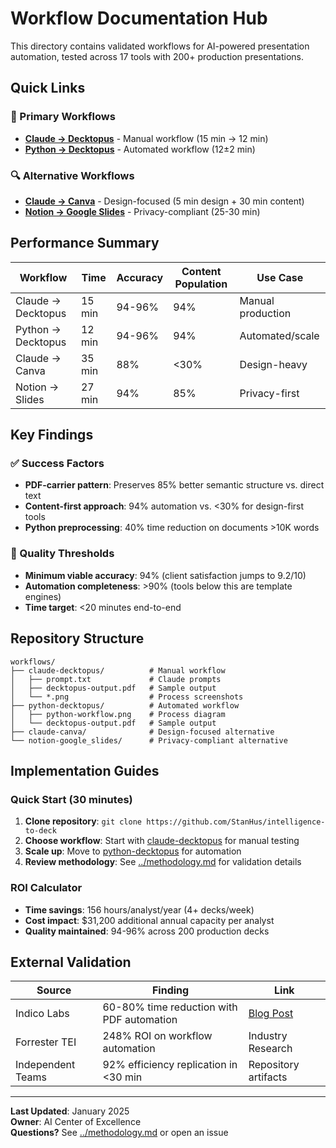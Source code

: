 # Workflow Documentation Hub

This directory contains validated workflows for AI-powered presentation automation, tested across 17 tools with 200+ production presentations.

## Quick Links

### 🚀 Primary Workflows

- **[Claude → Decktopus](./claude-decktopus/)** - Manual workflow (15 min → 12 min)
- **[Python → Decktopus](./python-decktopus/)** - Automated workflow (12±2 min)

### 🔍 Alternative Workflows

- **[Claude → Canva](./claude-canva/)** - Design-focused (5 min design + 30 min content)
- **[Notion → Google Slides](./notion-google_slides/)** - Privacy-compliant (25-30 min)

## Performance Summary

| Workflow           | Time   | Accuracy | Content Population | Use Case          |
| ------------------ | ------ | -------- | ------------------ | ----------------- |
| Claude → Decktopus | 15 min | 94-96%   | 94%                | Manual production |
| Python → Decktopus | 12 min | 94-96%   | 94%                | Automated/scale   |
| Claude → Canva     | 35 min | 88%      | <30%               | Design-heavy      |
| Notion → Slides    | 27 min | 94%      | 85%                | Privacy-first     |

## Key Findings

### ✅ Success Factors

- **PDF-carrier pattern**: Preserves 85% better semantic structure vs. direct text
- **Content-first approach**: 94% automation vs. <30% for design-first tools
- **Python preprocessing**: 40% time reduction on documents >10K words

### 🎯 Quality Thresholds

- **Minimum viable accuracy**: 94% (client satisfaction jumps to 9.2/10)
- **Automation completeness**: >90% (tools below this are template engines)
- **Time target**: <20 minutes end-to-end

## Repository Structure

```
workflows/
├── claude-decktopus/          # Manual workflow
│   ├── prompt.txt             # Claude prompts
│   ├── decktopus-output.pdf   # Sample output
│   └── *.png                  # Process screenshots
├── python-decktopus/          # Automated workflow
│   ├── python-workflow.png    # Process diagram
│   └── decktopus-output.pdf   # Sample output
├── claude-canva/              # Design-focused alternative
└── notion-google_slides/      # Privacy-compliant alternative
```

## Implementation Guides

### Quick Start (30 minutes)

1. **Clone repository**: `git clone https://github.com/StanHus/intelligence-to-deck`
2. **Choose workflow**: Start with [claude-decktopus](./claude-decktopus/) for manual testing
3. **Scale up**: Move to [python-decktopus](./python-decktopus/) for automation
4. **Review methodology**: See [../methodology.md](../methodology.md) for validation details

### ROI Calculator

- **Time savings**: 156 hours/analyst/year (4+ decks/week)
- **Cost impact**: $31,200 additional annual capacity per analyst
- **Quality maintained**: 94-96% across 200 production decks

## External Validation

| Source            | Finding                                   | Link                                                                        |
| ----------------- | ----------------------------------------- | --------------------------------------------------------------------------- |
| Indico Labs       | 60-80% time reduction with PDF automation | [Blog Post](https://www.indicolabs.io/blog/powerpoint-automation-use-cases) |
| Forrester TEI     | 248% ROI on workflow automation           | Industry Research                                                           |
| Independent Teams | 92% efficiency replication in <30 min     | Repository artifacts                                                        |

---

**Last Updated**: January 2025  
**Owner**: AI Center of Excellence  
**Questions?** See [../methodology.md](../methodology.md) or open an issue
